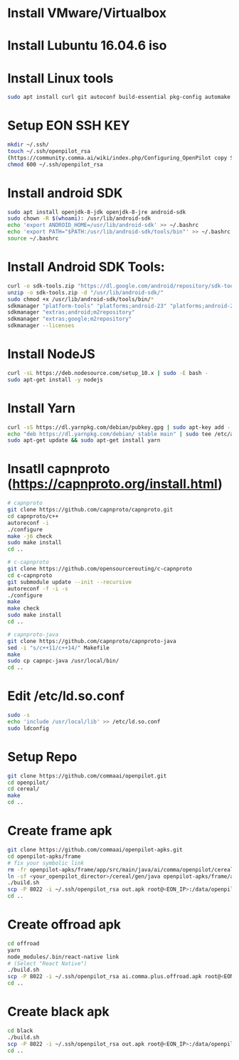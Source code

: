 # Install VMware/Virtualbox
# Install Lubuntu 16.04.6 iso
# Install Linux tools
```bash
sudo apt install curl git autoconf build-essential pkg-config automake libtool
```
# Setup EON SSH KEY
```bash
mkdir ~/.ssh/
touch ~/.ssh/openpilot_rsa
(https://community.comma.ai/wiki/index.php/Configuring_OpenPilot copy SSH key and paste into ~/.ssh/openpilot_rsa)
chmod 600 ~/.ssh/openpilot_rsa
```
# Install android SDK
```bash
sudo apt install openjdk-8-jdk openjdk-8-jre android-sdk
sudo chown -R $(whoami): /usr/lib/android-sdk
echo 'export ANDROID_HOME=/usr/lib/android-sdk' >> ~/.bashrc
echo 'export PATH="$PATH:/usr/lib/android-sdk/tools/bin"' >> ~/.bashrc
source ~/.bashrc
```
# Install Android SDK Tools:
```bash
curl -o sdk-tools.zip "https://dl.google.com/android/repository/sdk-tools-linux-4333796.zip"
unzip -o sdk-tools.zip -d "/usr/lib/android-sdk/"
sudo chmod +x /usr/lib/android-sdk/tools/bin/*
sdkmanager "platform-tools" "platforms;android-23" "platforms;android-27"
sdkmanager "extras;android;m2repository"
sdkmanager "extras;google;m2repository"
sdkmanager --licenses
```
# Install NodeJS
```bash
curl -sL https://deb.nodesource.com/setup_10.x | sudo -E bash -
sudo apt-get install -y nodejs
```
# Install Yarn
```bash
curl -sS https://dl.yarnpkg.com/debian/pubkey.gpg | sudo apt-key add -
echo "deb https://dl.yarnpkg.com/debian/ stable main" | sudo tee /etc/apt/sources.list.d/yarn.list
sudo apt-get update && sudo apt-get install yarn
```
# Insatll capnproto (https://capnproto.org/install.html)
```bash
# capnproto
git clone https://github.com/capnproto/capnproto.git
cd capnproto/c++
autoreconf -i
./configure
make -j6 check
sudo make install
cd ..

# c-capnproto
git clone https://github.com/opensourcerouting/c-capnproto
cd c-capnproto
git submodule update --init --recursive
autoreconf -f -i -s
./configure
make
make check
sudo make install
cd ..

# capnproto-java
git clone https://github.com/capnproto/capnproto-java
sed -i "s/c++11/c++14/" Makefile
make
sudo cp capnpc-java /usr/local/bin/
cd ..
```
# Edit /etc/ld.so.conf
```bash
sudo -s
echo 'include /usr/local/lib' >> /etc/ld.so.conf
sudo ldconfig
```
# Setup Repo
```bash
git clone https://github.com/commaai/openpilot.git
cd openpilot/
cd cereal/
make
cd ..
```
# Create frame apk
```bash
git clone https://github.com/commaai/openpilot-apks.git
cd openpilot-apks/frame
# fix your symbolic link
rm -fr openpilot-apks/frame/app/src/main/java/ai/comma/openpilot/cereal
ln -sf <your_openpilot_director>/cereal/gen/java openpilot-apks/frame/app/src/main/java/ai/comma/openpilot/cereal
./build.sh
scp -P 8022 -i ~/.ssh/openpilot_rsa out.apk root@<EON_IP>:/data/openpilot/apk/ai.comma.plus.frame.apk
cd ..
```
# Create offroad apk
```bash
cd offroad
yarn
node_modules/.bin/react-native link
# (Select "React Native")
./build.sh
scp -P 8022 -i ~/.ssh/openpilot_rsa ai.comma.plus.offroad.apk root@<EON_IP>:/data/openpilot/apk/ai.comma.plus.offroad.apk
cd ..
```
# Create black apk
```bash
cd black
./build.sh
scp -P 8022 -i ~/.ssh/openpilot_rsa out.apk root@<EON_IP>:/data/openpilot/apk/ai.comma.plus.black.apk
cd ..
```
